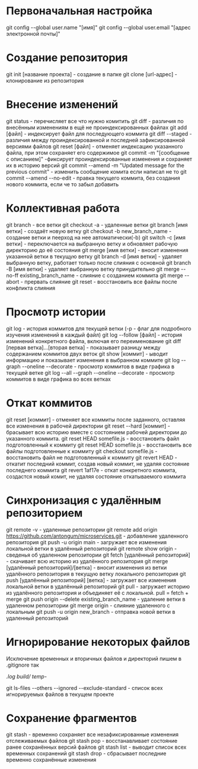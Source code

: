 # Первоначальная настройка
git config --global user.name "[имя]"
git config --global user.email "[адрес электронной почты]"

# Создание репозитория
git init [название проекта] - создание в папке
git clone [url-адрес] - клонирование из репозитория

# Внесение изменений
git status - перечисляет все что нужно комитить
git diff - различия по внесённым изменениям в ещё не проиндексированных файлах
git add [файл] - индексирует файл для последующего коммита
git diff --staged - различия между проиндексированной и последней зафиксированной версиями файлов
git reset [файл] - отменяет индексацию указанного файла, при этом сохраняет его содержимое
git commit -m "[сообщение с описанием]" -фиксирует проиндексированные изменения и сохраняет их в историю версий
git commit --amend -m "Updated message for the previous commit" - изменить сообщение комита если написал не то
git commit --amend --no-edit - правка текущего коммита, без создания нового коммита, если че то забыл добавить

# Коллективная работа
git branch - все ветки
git checkout -а - удаленные ветки
git branch [имя ветки] - cоздаёт новую ветку
git checkout -b new_branch_name - создание ветки и пеерход на нее автоматически(-b)
git switch -c [имя ветки] - переключается на выбранную ветку и обновляет рабочую директорию до её состояния
git merge [имя ветки] - вносит изменения указанной ветки в текущую ветку
git branch -d [имя ветки] - удаляет выбранную ветку, работает только после слияния с основной
git branch -В [имя ветки] - удаляет выбранную ветку принудительно
git merge --no-ff existing_branch_name - слияние с созданием коммита
git merge --abort - прервать слияние
git reset - восстановить все файлы после конфликта слияния

# Просмотр истории
git log - история коммитов для текущей ветки (-p - флаг для подробного изучения изменений в каждый файл)
git log --follow [файл] - история изменений конкретного файла, включая его переименование
git diff [первая ветка]...[вторая ветка] - показывает разницу между содержанием коммитов двух веток
git show [коммит] - ыводит информацию и показывает изменения в выбранном коммите
git log --graph --oneline --decorate - просмотр коммитов в виде графика в текущей ветке
git log --all --graph --oneline --decorate - просмотр коммитов в виде графика во всех ветках

# Откат коммитов
git reset [коммит] - oтменяет все коммиты после заданного, оставляя все изменения в рабочей директории
git reset --hard [коммит] - брасывает всю историю вместе с состоянием рабочей директории до указанного коммита.
git reset HEAD somefile.js - восстановить файл подготовленный к коммиту
git reset HEAD somefile.js - восстановить все файлы подготовленные к коммиту
git checkout somefile.js - восстановить файл не подготовленный к коммиту 
git revert HEAD - откатит последний коммит, создав новый коммит, не удаляя состояние последнего коммита
git revert 1af17e - откат конкретного коммита, создастся новый комит, не удаляя состояние откатываемого коммита

# Синхронизация с удалённым репозиторием
git remote -v - удаленные репозитории
git remote add origin https://github.com/antongum/microservices.git - добавление удаленного репозитория
git push -u origin main - загружает все изменения локальной ветки в удалённый репозиторий
git remote show origin - сведенья об удаленном репозитории
git fetch [удалённый репозиторий] - cкачивает всю историю из удалённого репозитория
git merge [удалённый репозиторий]/[ветка] - вносит изменения из ветки удалённого репозитория в текущую ветку локального репозитория
git push [удалённый репозиторий] [ветка] - загружает все изменения локальной ветки в удалённый репозиторий
git pull - загружает историю из удалённого репозитория и объединяет её с локальной. pull = fetch + merge
git push origin --delete existing_branch_name - удаление ветки в удаленном репозитории
git merge origin - слияние удаленного с локальным
git push -u origin new_branch - отправка новой ветки в удаленный репозиторий

# Игнорирование некоторых файлов
Исключение временных и вторичных файлов и директорий пишем в .gitignore так

*.log
build/
temp-*

git ls-files --others --ignored --exclude-standard - список всех игнорируемых файлов в текущем проекте

# Сохранение фрагментов
git stash - временно сохраняет все незафиксированные изменения отслеживаемых файлов
git stash pop - восстанавливает состояние ранее сохранённых версий файлов
git stash list - выводит список всех временных сохранений
git stash drop - сбрасывает последние временно сохранённыe изменения

